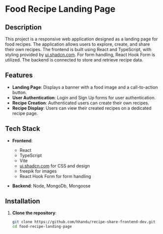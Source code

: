 # Food Recipe Landing Page

## Description

This project is a responsive web application designed as a landing page for food recipes. The application allows users to explore, create, and share their own recipes. The frontend is built using React and TypeScript, with styling provided by [ui.shadcn.com](https://ui.shadcn.com). For form handling, React Hook Form is utilized. The backend is connected to store and retrieve recipe data.

## Features

- **Landing Page**: Displays a banner with a food image and a call-to-action button.
- **User Authentication**: Login and Sign Up forms for user authentication.
- **Recipe Creation**: Authenticated users can create their own recipes.
- **Recipe Display**: Users can view their created recipes on a dedicated recipe page.

## Tech Stack

- **Frontend**:
  - React
  - TypeScript
  - Vite
  - [ui.shadcn.com](https://ui.shadcn.com) for CSS and design
  - freepik for images
  - React Hook Form for form handling

- **Backend**: Node, MongoDb, Mongoose

## Installation

1. **Clone the repository**:
   ```bash
   git clone https://github.com/hhandu/recipe-share-frontend-dev.git
   cd food-recipe-landing-page
